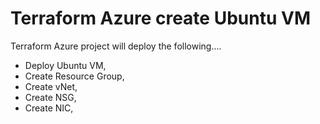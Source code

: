 # Terraform Azure create Ubuntu VM
Terraform Azure project will deploy the following....

- Deploy Ubuntu VM, 
- Create Resource Group, 
- Create vNet, 
- Create NSG, 
- Create NIC, 

